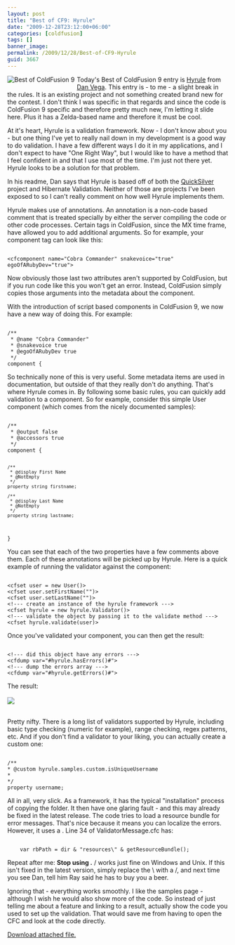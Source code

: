 ```yaml
---
layout: post
title: "Best of CF9: Hyrule"
date: "2009-12-28T23:12:00+06:00"
categories: [coldfusion]
tags: []
banner_image: 
permalink: /2009/12/28/Best-of-CF9-Hyrule
guid: 3667
---
```


<img src="https://static.raymondcamden.com/images/cfjedi/bestcfcontest1.jpg" title="Best of ColdFusion 9" align="left" style="margin-right:5px;margin-bottom:5px"/> Today's Best of ColdFusion 9 entry is <a href="http://hyrule.riaforge.org">Hyrule</a> from <a href="http://www.danvega.org/blog/">Dan Vega</a>. This entry is - to me - a slight break in the rules. It is an existing project and not something created brand new for the contest. I don't think I was specific in that regards and since the code is ColdFusion 9 specific and therefore pretty much new, I'm letting it slide here. Plus it has a Zelda-based name and therefore it must be cool.
<!--more-->
At it's heart, Hyrule is a validation framework. Now - I don't know about you - but one thing I've yet to really nail down in my development is a good way to do validation. I have a few different ways I do it in my applications, and I don't expect to have "One Right Way", but I would like to have a method that I feel confident in and that I use most of the time. I'm just not there yet. Hyrule looks to be a solution for that problem.

In his readme, Dan says that Hyrule is based off of both the <a href="http://quicksilver.riaforge.org/">QuickSilver</a> project and Hibernate Validation. Neither of those are projects I've been exposed to so I can't really comment on how well Hyrule implements them. 

Hyrule makes use of annotations. An annotation is a non-code based comment that is treated specially by either the server compiling the code or other code processes. Certain tags in ColdFusion, since the MX time frame, have allowed you to add additional arguments. So for example, your component tag can look like this:

<code>
&lt;cfcomponent name="Cobra Commander" snakevoice="true" egoOfARubyDev="true"&gt;
</code>

Now obviously those last two attributes aren't supported by ColdFusion, but if you run code like this you won't get an error. Instead, ColdFusion simply copies those arguments into the metadata about the component.

With the introduction of script based components in ColdFusion 9, we now have a new way of doing this. For example:

<code>
/**
 * @name "Cobra Commander"
 * @snakevoice true
 * @egoOfARubyDev true
 */
component {
</code>

So technically none of this is very useful. Some metadata items are used in documentation, but outside of that they really don't do anything. That's where Hyrule comes in. By following some basic rules, you can quickly add validation to a component. So for example, consider this simple User component (which comes from the nicely documented samples):

<code>
/**
 * @output false
 * @accessors true
 */
component {

	/**
	 * @display First Name
	 * @NotEmpty
	 */
	property string firstname;

	/**
	 * @display Last Name
	 * @NotEmpty
	 */
	property string lastname;

}
</code>

You can see that each of the two properties have a few comments above them. Each of these annotations will be picked up by Hyrule. Here is a quick example of running the validator against the component:

<code>
&lt;cfset user = new User()&gt;
&lt;cfset user.setFirstName("")&gt;
&lt;cfset user.setLastName("")&gt;
&lt;!--- create an instance of the hyrule framework ---&gt;
&lt;cfset hyrule = new hyrule.Validator()&gt;
&lt;!--- validate the object by passing it to the validate method ---&gt;
&lt;cfset hyrule.validate(user)&gt;
</code>

Once you've validated your component, you can then get the result:

<code>
&lt;!--- did this object have any errors ---&gt;
&lt;cfdump var="#hyrule.hasErrors()#"&gt;
&lt;!--- dump the errors array ---&gt;
&lt;cfdump var="#hyrule.getErrors()#"&gt;
</code>

The result:<br/><br/>
<img src="https://static.raymondcamden.com/images/cfjedi/Screen shot 2009-12-28 at 10.33.04 PM.png" /><br/><br/>

Pretty nifty. There is a long list of validators supported by Hyrule, including basic type checking (numeric for example), range checking, regex patterns, etc. And if you don't find a validator to your liking, you can actually create a custom one:

<code>
/**
* @custom hyrule.samples.custom.isUniqueUsername
*
*/
property username;
</code>

All in all, very slick. As a framework, it has the typical "installation" process of copying the folder. It then have one glaring fault - and this may already be fixed in the latest release. The code tries to load a resource bundle for error messages. That's nice because it means you can localize the errors. However, it uses a \. Line 34 of ValidatorMessage.cfc has:

<code>
	var rbPath = dir & "resources\" & getResourceBundle();
</code>

Repeat after me: <b>Stop using \.</b> / works just fine on Windows and Unix. If this isn't fixed in the latest version, simply replace the \ with a /, and next time you see Dan, tell him Ray said he has to buy you a beer. 

Ignoring that - everything works smoothly. I like the samples page - although I wish he would also show more of the code. So instead of just telling me about a feature and linking to a result, actually show the code you used to set up the validation. That would save me from having to open the CFC and look at the code directly.<p><a href='enclosures/C{% raw %}%3A%{% endraw %}5Chosts{% raw %}%5C2009%{% endraw %}2Ecoldfusionjedi{% raw %}%2Ecom%{% endraw %}5Cenclosures{% raw %}%2Fhyrule%{% endraw %}2Ezip'>Download attached file.</a></p>